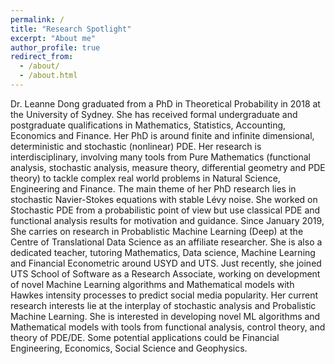 ```yaml
---
permalink: /
title: "Research Spotlight"
excerpt: "About me"
author_profile: true
redirect_from: 
  - /about/
  - /about.html
---
```


Dr. Leanne Dong graduated from a PhD in Theoretical Probability in 2018 at the University of Sydney. She has received formal undergraduate and postgraduate qualifications in Mathematics, Statistics, Accounting, Economics and Finance. Her PhD is around finite and infinite dimensional, deterministic and stochastic (nonlinear) PDE. Her research is interdisciplinary, involving many tools from Pure Mathematics (functional analysis, stochastic analysis, measure theory, differential geometry and PDE theory) to tackle complex real world problems in Natural Science, Engineering and Finance. The main theme of her PhD research lies in stochastic Navier-Stokes equations with stable Lévy noise. She worked on Stochastic PDE from a probabilistic point of view but use classical PDE and functional analysis results for motivation and guidance. Since January 2019, She carries on research in Probablistic Machine Learning (Deep) at the Centre of Translational Data Science as an affiliate researcher. She is also a dedicated teacher, tutoring Mathematics, Data science, Machine Learning and Financial Econometric around USYD and UTS. Just recently, she joined UTS School of Software as a Research Associate, working on development of novel Machine Learning algorithms and Mathematical models with Hawkes intensity processes to predict social media popularity.  Her current research interests lie at the interplay of stochastic analysis and Probalistic Machine Learning. She is interested in developing novel ML algorithms and Mathematical models with tools from functional analysis, control theory, and theory of PDE/DE.
Some potential applications could be Financial Engineering, Economics, Social Science and Geophysics.

